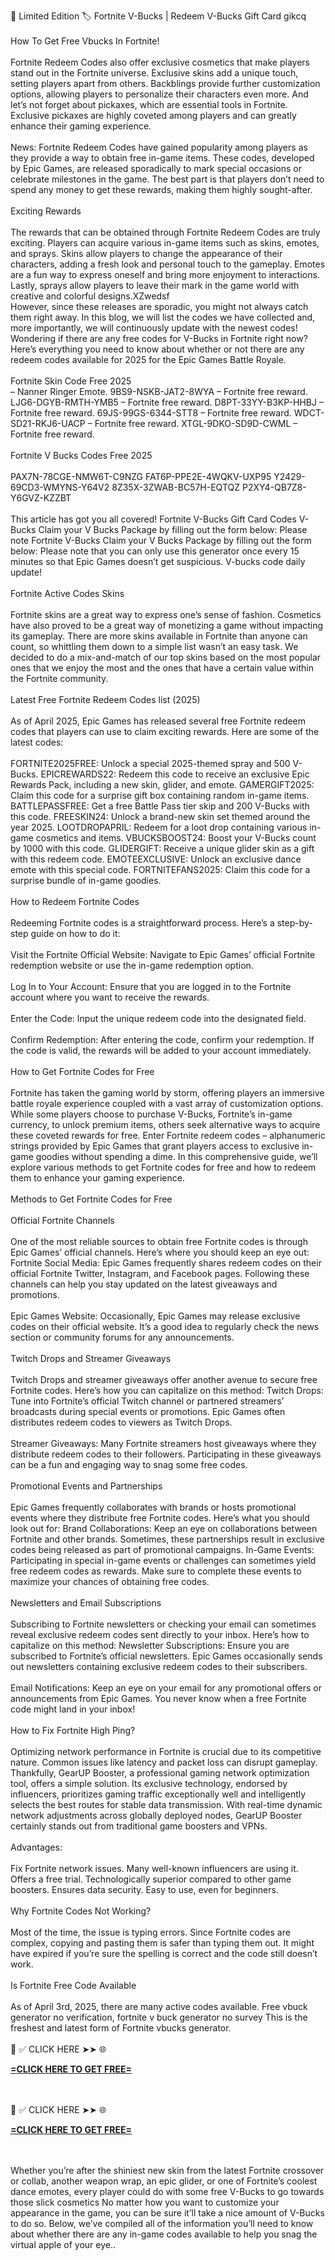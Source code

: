 💎 Limited Edition 🏷️ Fortnite V-Bucks | Redeem V-Bucks Gift Card gikcq
<br>
<br>How To Get Free Vbucks In Fortnite!
<br>
<br>Fortnite Redeem Codes also offer exclusive cosmetics that make players stand out in the Fortnite universe. Exclusive skins add a unique touch, setting players apart from others. Backblings provide further customization options, allowing players to personalize their characters even more. And let’s not forget about pickaxes, which are essential tools in Fortnite. Exclusive pickaxes are highly coveted among players and can greatly enhance their gaming experience.
<br>
<br>News: Fortnite Redeem Codes have gained popularity among players as they provide a way to obtain free in-game items. These codes, developed by Epic Games, are released sporadically to mark special occasions or celebrate milestones in the game. The best part is that players don’t need to spend any money to get these rewards, making them highly sought-after.
<br>
<br>Exciting Rewards
<br>
<br>The rewards that can be obtained through Fortnite Redeem Codes are truly exciting. Players can acquire various in-game items such as skins, emotes, and sprays. Skins allow players to change the appearance of their characters, adding a fresh look and personal touch to the gameplay. Emotes are a fun way to express oneself and bring more enjoyment to interactions. Lastly, sprays allow players to leave their mark in the game world with creative and colorful designs.XZwedsf
<br>However, since these releases are sporadic, you might not always catch them right away. In this blog, we will list the codes we have collected and, more importantly, we will continuously update with the newest codes! Wondering if there are any free codes for V-Bucks in Fortnite right now? Here’s everything you need to know about whether or not there are any redeem codes available for 2025 for the Epic Games Battle Royale.
<br>
<br>Fortnite Skin Code Free 2025
<br>– Nanner Ringer Emote. 9BS9-NSKB-JAT2-8WYA – Fortnite free reward. LJG6-DGYB-RMTH-YMB5 – Fortnite free reward. D8PT-33YY-B3KP-HHBJ – Fortnite free reward. 69JS-99GS-6344-STT8 – Fortnite free reward. WDCT-SD21-RKJ6-UACP – Fortnite free reward. XTGL-9DKO-SD9D-CWML – Fortnite free reward.
<br>
<br>Fortnite V Bucks Codes Free 2025
<br>
<br>PAX7N-78CGE-NMW6T-C9NZG FAT6P-PPE2E-4WQKV-UXP95 Y2429-69CD3-WMYNS-Y64V2 8Z35X-3ZWAB-BC57H-EQTQZ P2XY4-QB7Z8-Y6GVZ-KZZBT
<br>
<br>This article has got you all covered! Fortnite V-Bucks Gift Card Codes V-Bucks Claim your V Bucks Package by filling out the form below: Please note Fortnite V-Bucks Claim your V Bucks Package by filling out the form below: Please note that you can only use this generator once every 15 minutes so that Epic Games doesn’t get suspicious. V-bucks code daily update!
<br>
<br>Fortnite Active Codes Skins
<br>
<br>Fortnite skins are a great way to express one’s sense of fashion. Cosmetics have also proved to be a great way of monetizing a game without impacting its gameplay. There are more skins available in Fortnite than anyone can count, so whittling them down to a simple list wasn’t an easy task. We decided to do a mix-and-match of our top skins based on the most popular ones that we enjoy the most and the ones that have a certain value within the Fortnite community.
<br>
<br>Latest Free Fortnite Redeem Codes list (2025)
<br>
<br>As of April 2025, Epic Games has released several free Fortnite redeem codes that players can use to claim exciting rewards. Here are some of the latest codes:
<br>
<br>FORTNITE2025FREE: Unlock a special 2025-themed spray and 500 V-Bucks. EPICREWARDS22: Redeem this code to receive an exclusive Epic Rewards Pack, including a new skin, glider, and emote. GAMERGIFT2025: Claim this code for a surprise gift box containing random in-game items. BATTLEPASSFREE: Get a free Battle Pass tier skip and 200 V-Bucks with this code. FREESKIN24: Unlock a brand-new skin set themed around the year 2025. LOOTDROPAPRIL: Redeem for a loot drop containing various in-game cosmetics and items. VBUCKSBOOST24: Boost your V-Bucks count by 1000 with this code. GLIDERGIFT: Receive a unique glider skin as a gift with this redeem code. EMOTEEXCLUSIVE: Unlock an exclusive dance emote with this special code. FORTNITEFANS2025: Claim this code for a surprise bundle of in-game goodies.
<br>
<br>How to Redeem Fortnite Codes
<br>
<br>Redeeming Fortnite codes is a straightforward process. Here’s a step-by-step guide on how to do it:
<br>
<br>Visit the Fortnite Official Website: Navigate to Epic Games’ official Fortnite redemption website or use the in-game redemption option.
<br>
<br>Log In to Your Account: Ensure that you are logged in to the Fortnite account where you want to receive the rewards.
<br>
<br>Enter the Code: Input the unique redeem code into the designated field.
<br>
<br>Confirm Redemption: After entering the code, confirm your redemption. If the code is valid, the rewards will be added to your account immediately.
<br>
<br>How to Get Fortnite Codes for Free
<br>
<br>Fortnite has taken the gaming world by storm, offering players an immersive battle royale experience coupled with a vast array of customization options. While some players choose to purchase V-Bucks, Fortnite’s in-game currency, to unlock premium items, others seek alternative ways to acquire these coveted rewards for free. Enter Fortnite redeem codes – alphanumeric strings provided by Epic Games that grant players access to exclusive in-game goodies without spending a dime. In this comprehensive guide, we’ll explore various methods to get Fortnite codes for free and how to redeem them to enhance your gaming experience.
<br>
<br>Methods to Get Fortnite Codes for Free
<br>
<br>Official Fortnite Channels
<br>
<br>One of the most reliable sources to obtain free Fortnite codes is through Epic Games’ official channels. Here’s where you should keep an eye out: Fortnite Social Media: Epic Games frequently shares redeem codes on their official Fortnite Twitter, Instagram, and Facebook pages. Following these channels can help you stay updated on the latest giveaways and promotions.
<br>
<br>Epic Games Website: Occasionally, Epic Games may release exclusive codes on their official website. It’s a good idea to regularly check the news section or community forums for any announcements.
<br>
<br>Twitch Drops and Streamer Giveaways
<br>
<br>Twitch Drops and streamer giveaways offer another avenue to secure free Fortnite codes. Here’s how you can capitalize on this method: Twitch Drops: Tune into Fortnite’s official Twitch channel or partnered streamers’ broadcasts during special events or promotions. Epic Games often distributes redeem codes to viewers as Twitch Drops.
<br>
<br>Streamer Giveaways: Many Fortnite streamers host giveaways where they distribute redeem codes to their followers. Participating in these giveaways can be a fun and engaging way to snag some free codes.
<br>
<br>Promotional Events and Partnerships
<br>
<br>Epic Games frequently collaborates with brands or hosts promotional events where they distribute free Fortnite codes. Here’s what you should look out for: Brand Collaborations: Keep an eye on collaborations between Fortnite and other brands. Sometimes, these partnerships result in exclusive codes being released as part of promotional campaigns. In-Game Events: Participating in special in-game events or challenges can sometimes yield free redeem codes as rewards. Make sure to complete these events to maximize your chances of obtaining free codes.
<br>
<br>Newsletters and Email Subscriptions
<br>
<br>Subscribing to Fortnite newsletters or checking your email can sometimes reveal exclusive redeem codes sent directly to your inbox. Here’s how to capitalize on this method: Newsletter Subscriptions: Ensure you are subscribed to Fortnite’s official newsletters. Epic Games occasionally sends out newsletters containing exclusive redeem codes to their subscribers.
<br>
<br>Email Notifications: Keep an eye on your email for any promotional offers or announcements from Epic Games. You never know when a free Fortnite code might land in your inbox!
<br>
<br>How to Fix Fortnite High Ping?
<br>
<br>Optimizing network performance in Fortnite is crucial due to its competitive nature. Common issues like latency and packet loss can disrupt gameplay. Thankfully, GearUP Booster, a professional gaming network optimization tool, offers a simple solution. Its exclusive technology, endorsed by influencers, prioritizes gaming traffic exceptionally well and intelligently selects the best routes for stable data transmission. With real-time dynamic network adjustments across globally deployed nodes, GearUP Booster certainly stands out from traditional game boosters and VPNs.
<br>
<br>Advantages:
<br>
<br>Fix Fortnite network issues. Many well-known influencers are using it. Offers a free trial. Technologically superior compared to other game boosters. Ensures data security. Easy to use, even for beginners.
<br>
<br>Why Fortnite Codes Not Working?
<br>
<br>Most of the time, the issue is typing errors. Since Fortnite codes are complex, copying and pasting them is safer than typing them out. It might have expired if you’re sure the spelling is correct and the code still doesn’t work.
<br>
<br>Is Fortnite Free Code Available
<br>
<br>As of April 3rd, 2025, there are many active codes available. Free vbuck generator no verification, fortnite v buck generator no survey This is the freshest and latest form of Fortnite vbucks generator.
<br>
<br>📌 ✅ CLICK HERE ➤➤ 🌐 

**[=CLICK HERE TO GET FREE=](https://www.google.com/url?q=https%3A%2F%2Fappbitly.com%2FLfnyn)**


<br>
<br>📌 ✅ CLICK HERE ➤➤ 🌐 

**[=CLICK HERE TO GET FREE=](https://www.google.com/url?q=https%3A%2F%2Fappbitly.com%2FLfnyn)**


<br>
<br>Whether you’re after the shiniest new skin from the latest Fortnite crossover or collab, another weapon wrap, an epic glider, or one of Fortnite’s coolest dance emotes, every player could do with some free V-Bucks to go towards those slick cosmetics No matter how you want to customize your appearance in the game, you can be sure it’ll take a nice amount of V-Bucks to do so. Below, we’ve compiled all of the information you’ll need to know about whether there are any in-game codes available to help you snag the virtual apple of your eye..
<br>
